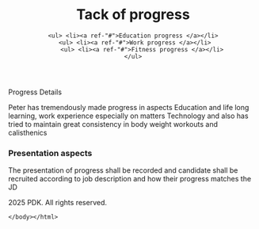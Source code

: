 <!DOCTYPE html>
<html lang="en">
<head>
<meta name="description" content="Peter D's Progress "
<meta name="keywords" content="Upskilling , Job market, 
<meta name="author" content= "PLP Scholar Peter">
<title> Progress Update </title>
</head>
<body>
<header>
<h1> Tack of progress</h1>
<nav>
   
    
    <ul> <li><a ref-"#">Education progress </a></li>
     <ul> <li><a ref-"#">Work progress </a></li>
         <ul> <li><a ref-"#">Fitness progress </a></li>
    </ul>
</nav>
</header>
<main>
    <section id=""Progress update details"
    <h2>Progress Details</h2>
    <p>Peter has tremendously made progress in aspects Education and life long learning, work experience especially on matters Technology and also has tried to maintain great consistency in body weight workouts and calisthenics </p>
</main><section id="panel presentation">
    <h3>Presentation aspects </h3>
    <p>The presentation of progress shall be recorded and candidate shall be recruited according to job description and how their progress matches the JD </p>

</section>

</main>
<footer> <p> 2025 PDK. All rights reserved. </p></footer>


    </body></html>
